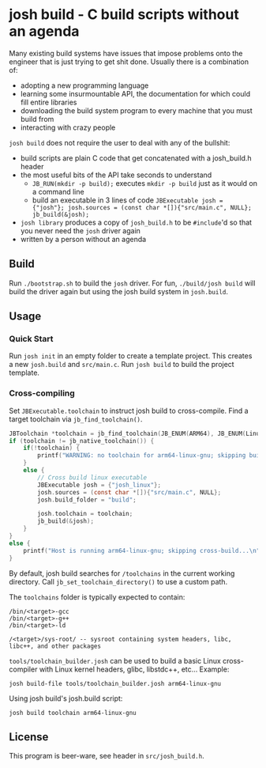 # josh build - C build scripts without an agenda

Many existing build systems have issues that impose problems onto the engineer that is just trying to get shit done.
Usually there is a combination of:
 * adopting a new programming language
 * learning some insurmountable API, the documentation for which could fill entire libraries
 * downloading the build system program to every machine that you must build from
 * interacting with crazy people

`josh build` does not require the user to deal with any of the bullshit:
  * build scripts are plain C code that get concatenated with a josh_build.h header
  * the most useful bits of the API take seconds to understand
    * `JB_RUN(mkdir -p build);` executes `mkdir -p build` just as it would on a command line
    * build an executable in 3 lines of code `JBExecutable josh = {"josh"}; josh.sources = (const char *[]){"src/main.c", NULL}; jb_build(&josh);`
  * `josh library` produces a copy of `josh_build.h` to be `#include`'d so that you never need the `josh` driver again
  * written by a person without an agenda

## Build

Run `./bootstrap.sh` to build the `josh` driver. For fun, `./build/josh build` will build the driver again but using the josh build system in `josh.build`.

## Usage

### Quick Start

Run `josh init` in an empty folder to create a template project. This creates a new `josh.build` and `src/main.c`. Run `josh build` to build the project template.

### Cross-compiling

Set `JBExecutable.toolchain` to instruct josh build to cross-compile. Find a target toolchain via `jb_find_toolchain()`.


```c
JBToolchain *toolchain = jb_find_toolchain(JB_ENUM(ARM64), JB_ENUM(Linux), JB_ENUM(GNU));
if (toolchain != jb_native_toolchain()) {
    if(!toolchain) {
        printf("WARNING: no toolchain for arm64-linux-gnu; skipping build...\n");
    }
    else {
        // Cross build linux executable
        JBExecutable josh = {"josh_linux"};
        josh.sources = (const char *[]){"src/main.c", NULL};
        josh.build_folder = "build";

        josh.toolchain = toolchain;
        jb_build(&josh);
    }
}
else {
    printf("Host is running arm64-linux-gnu; skipping cross-build...\n");
}
```

By default, josh build searches for `/toolchains` in the current working directory. Call `jb_set_toolchain_directory()` to use a custom path.

The `toolchains` folder is typically expected to contain:
```
/bin/<target>-gcc
/bin/<target>-g++
/bin/<target>-ld

/<target>/sys-root/ -- sysroot containing system headers, libc, libc++, and other packages
```

`tools/toolchain_builder.josh` can be used to build a basic Linux cross-compiler with Linux kernel headers, glibc, libstdc++, etc...
Example:
```
josh build-file tools/toolchain_builder.josh arm64-linux-gnu
```
Using josh build's josh.build script:
```
josh build toolchain arm64-linux-gnu
```

## License

This program is beer-ware, see header in `src/josh_build.h`.
